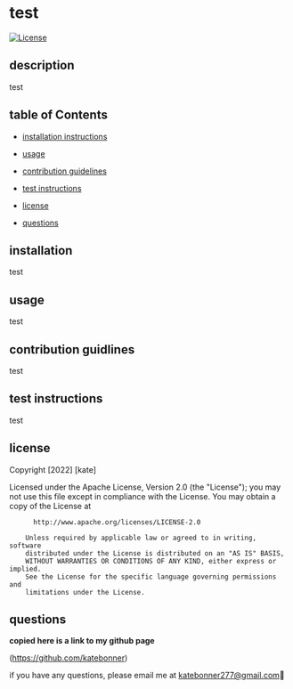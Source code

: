 # test


  [![License](https://img.shields.io/badge/License-Apache_2.0-blue.svg)](https://opensource.org/licenses/Apache-2.0)


  ## description

  test


  ## table of Contents

  *  [installation instructions](#installation-instructions)

  *  [usage](#usage)

  *  [contribution guidelines](#contribution-guidelines)

  *  [test instructions](#test-instructions)

  *  [license](#license)

  *  [questions](#questions)


  ## installation 

  test


  ## usage

  test


  ## contribution guidlines

  test


  ## test instructions

  test


  ## license
  Copyright [2022] [kate]

   Licensed under the Apache License, Version 2.0 (the "License");
        you may not use this file except in compliance with the License.
        You may obtain a copy of the License at
      
          http://www.apache.org/licenses/LICENSE-2.0
      
        Unless required by applicable law or agreed to in writing, software
        distributed under the License is distributed on an "AS IS" BASIS,
        WITHOUT WARRANTIES OR CONDITIONS OF ANY KIND, either express or implied.
        See the License for the specific language governing permissions and
        limitations under the License.


  ## questions
 **copied here is a link to my github page**

 (https://github.com/katebonner)


  if you have any questions, please email me at katebonner277@gmail.com:purple_heart:

